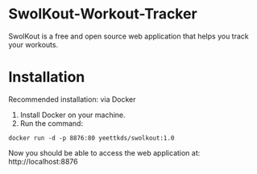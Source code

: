 # SwolKout-Workout-Tracker
SwolKout is a free and open source web application that helps you track your workouts.

# Installation

Recommended installation: via Docker

1. Install Docker on your machine.
1. Run the command: 

``` docker run -d -p 8876:80 yeettkds/swolkout:1.0 ```

Now you should be able to access the web application at: http://localhost:8876
